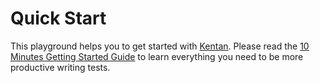 # Quick Start

This playground helps you to get started with [Kentan](https://kentan-official.github.io/kentan/).
Please read the [10 Minutes Getting Started Guide](https://kentan-official.github.io/kentan/#/getting-started/quick-start) to learn everything you need to be more productive writing tests.